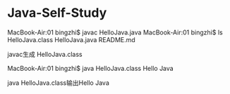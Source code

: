 # Java-Self-Study
MacBook-Air:01 bingzhi$ javac HelloJava.java
MacBook-Air:01 bingzhi$ ls
HelloJava.class HelloJava.java  README.md

javac生成 HelloJava.class

MacBook-Air:01 bingzhi$ java HelloJava.class
Hello Java

java HelloJava.class输出Hello Java
